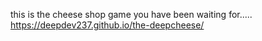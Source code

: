 this is the cheese shop game you have been waiting for.....
https://deepdev237.github.io/the-deepcheese/
